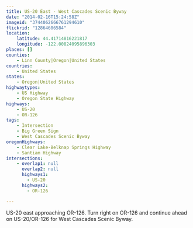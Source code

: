 ```yaml
---
title: US-20 East - West Cascades Scenic Byway
date: "2014-02-16T15:24:58Z"
imageid: "3744062666761294610"
flickrid: "12864606584"
location:
    latitude: 44.41714816221817
    longitude: -122.00824095896303
places: []
counties:
    - Linn County|Oregon|United States
countries:
    - United States
states:
    - Oregon|United States
highwaytypes:
    - US Highway
    - Oregon State Highway
highways:
    - US-20
    - OR-126
tags:
    - Intersection
    - Big Green Sign
    - West Cascades Scenic Byway
oregonHighways:
    - Clear Lake-Belknap Springs Highway
    - Santiam Highway
intersections:
    - overlap1: null
      overlap2: null
      highways1:
        - US-20
      highways2:
        - OR-126

---
```

US-20 east approaching OR-126.  Turn right on OR-126 and continue ahead on US-20/OR-126 for West Cascades Scenic Byway.
